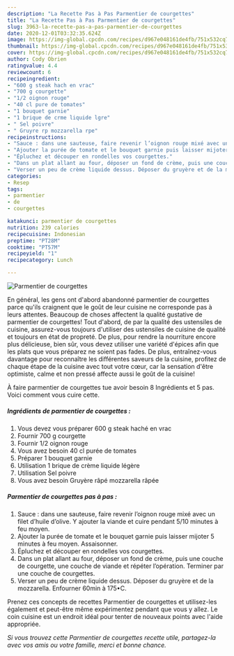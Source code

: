 ```yaml
---
description: "La Recette Pas à Pas Parmentier de courgettes"
title: "La Recette Pas à Pas Parmentier de courgettes"
slug: 3963-la-recette-pas-a-pas-parmentier-de-courgettes
date: 2020-12-01T03:32:35.624Z
image: https://img-global.cpcdn.com/recipes/d967e048161de4fb/751x532cq70/parmentier-de-courgettes-photo-principale-de-la-recette.jpg
thumbnail: https://img-global.cpcdn.com/recipes/d967e048161de4fb/751x532cq70/parmentier-de-courgettes-photo-principale-de-la-recette.jpg
cover: https://img-global.cpcdn.com/recipes/d967e048161de4fb/751x532cq70/parmentier-de-courgettes-photo-principale-de-la-recette.jpg
author: Cody Obrien
ratingvalue: 4.4
reviewcount: 6
recipeingredient:
- "600 g steak hach en vrac"
- "700 g courgette"
- "1/2 oignon rouge"
- "40 cl pure de tomates"
- "1 bouquet garnie"
- "1 brique de crme liquide lgre"
- " Sel poivre"
- " Gruyre rp mozzarella rpe"
recipeinstructions:
- "Sauce : dans une sauteuse, faire revenir l’oignon rouge mixé avec un filet d’huile d’olive. Y ajouter la viande et cuire pendant 5/10 minutes à feu moyen."
- "Ajouter la purée de tomate et le bouquet garnie puis laisser mijoter 5 minutes à feu moyen. Assaisonner."
- "Épluchez et découper en rondelles vos courgettes."
- "Dans un plat allant au four, déposer un fond de crème, puis une couche de courgette, une couche de viande et répéter l’opération. Terminer par une couche de courgettes."
- "Verser un peu de crème liquide dessus. Déposer du gruyère et de la mozzarella. Enfourner 60min à 175•C."
categories:
- Resep
tags:
- parmentier
- de
- courgettes

katakunci: parmentier de courgettes 
nutrition: 239 calories
recipecuisine: Indonesian
preptime: "PT28M"
cooktime: "PT57M"
recipeyield: "1"
recipecategory: Lunch

---
```



![Parmentier de courgettes](https://img-global.cpcdn.com/recipes/d967e048161de4fb/751x532cq70/parmentier-de-courgettes-photo-principale-de-la-recette.jpg)

En général, les gens ont d'abord abandonné parmentier de courgettes parce qu'ils craignent que le goût de leur cuisine ne corresponde pas à leurs attentes. Beaucoup de choses affectent la qualité gustative de parmentier de courgettes! Tout d'abord, de par la qualité des ustensiles de cuisine, assurez-vous toujours d'utiliser des ustensiles de cuisine de qualité et toujours en état de propreté. De plus, pour rendre la nourriture encore plus délicieuse, bien sûr, vous devez utiliser une variété d'épices afin que les plats que vous préparez ne soient pas fades. De plus, entraînez-vous davantage pour reconnaître les différentes saveurs de la cuisine, profitez de chaque étape de la cuisine avec tout votre cœur, car la sensation d'être optimiste, calme et non pressé affecte aussi le goût de la cuisine!

<!--inarticleads1-->

À faire parmentier de courgettes tue avoir besoin 8 Ingrédients et 5 pas. Voici comment vous cuire cette.

##### Ingrédients de parmentier de courgettes :

1. Vous devez vous préparer 600 g steak haché en vrac
1. Fournir 700 g courgette
1. Fournir 1/2 oignon rouge
1. Vous avez besoin 40 cl purée de tomates
1. Préparer 1 bouquet garnie
1. Utilisation 1 brique de crème liquide légère
1. Utilisation  Sel poivre
1. Vous avez besoin  Gruyère râpé mozzarella râpée




<!--inarticleads2-->

##### Parmentier de courgettes pas à pas :

1. Sauce : dans une sauteuse, faire revenir l’oignon rouge mixé avec un filet d’huile d’olive. Y ajouter la viande et cuire pendant 5/10 minutes à feu moyen.
1. Ajouter la purée de tomate et le bouquet garnie puis laisser mijoter 5 minutes à feu moyen. Assaisonner.
1. Épluchez et découper en rondelles vos courgettes.
1. Dans un plat allant au four, déposer un fond de crème, puis une couche de courgette, une couche de viande et répéter l’opération. Terminer par une couche de courgettes.
1. Verser un peu de crème liquide dessus. Déposer du gruyère et de la mozzarella. Enfourner 60min à 175•C.




<!--inarticleads1-->

<p>
Prenez ces concepts de recettes Parmentier de courgettes et utilisez-les également et peut-être même expérimentez pendant que vous y allez. Le coin cuisine est un endroit idéal pour tenter de nouveaux points avec l'aide appropriée.
</p>

<p>
<i>Si vous trouvez cette Parmentier de courgettes recette utile, partagez-la avec vos amis ou votre famille, merci et bonne chance.</i>
</p>
